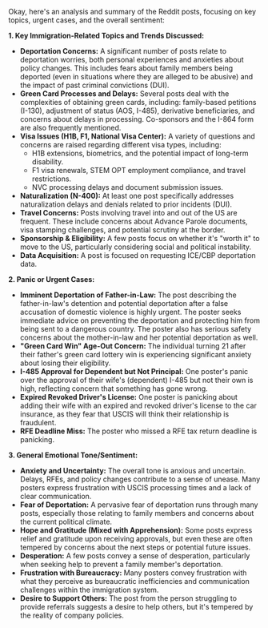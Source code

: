 Okay, here's an analysis and summary of the Reddit posts, focusing on key topics, urgent cases, and the overall sentiment:

**1. Key Immigration-Related Topics and Trends Discussed:**

*   **Deportation Concerns:** A significant number of posts relate to deportation worries, both personal experiences and anxieties about policy changes. This includes fears about family members being deported (even in situations where they are alleged to be abusive) and the impact of past criminal convictions (DUI).
*   **Green Card Processes and Delays:** Several posts deal with the complexities of obtaining green cards, including: family-based petitions (I-130), adjustment of status (AOS, I-485), derivative beneficiaries, and concerns about delays in processing. Co-sponsors and the I-864 form are also frequently mentioned.
*   **Visa Issues (H1B, F1, National Visa Center):** A variety of questions and concerns are raised regarding different visa types, including:
    *   H1B extensions, biometrics, and the potential impact of long-term disability.
    *   F1 visa renewals, STEM OPT employment compliance, and travel restrictions.
    *   NVC processing delays and document submission issues.
*   **Naturalization (N-400):** At least one post specifically addresses naturalization delays and denials related to prior incidents (DUI).
*   **Travel Concerns:** Posts involving travel into and out of the US are frequent. These include concerns about Advance Parole documents, visa stamping challenges, and potential scrutiny at the border.
*   **Sponsorship & Eligibility:** A few posts focus on whether it's "worth it" to move to the US, particularly considering social and political instability.
*   **Data Acquisition:** A post is focused on requesting ICE/CBP deportation data.

**2. Panic or Urgent Cases:**

*   **Imminent Deportation of Father-in-Law:** The post describing the father-in-law's detention and potential deportation after a false accusation of domestic violence is highly urgent. The poster seeks immediate advice on preventing the deportation and protecting him from being sent to a dangerous country. The poster also has serious safety concerns about the mother-in-law and her potential deportation as well.
*   **"Green Card Win" Age-Out Concern:** The individual turning 21 after their father's green card lottery win is experiencing significant anxiety about losing their eligibility.
*   **I-485 Approval for Dependent but Not Principal:** One poster's panic over the approval of their wife's (dependent) I-485 but not their own is high, reflecting concern that something has gone wrong.
*   **Expired Revoked Driver's License:** One poster is panicking about adding their wife with an expired and revoked driver's license to the car insurance, as they fear that USCIS will think their relationship is fraudulent.
*   **RFE Deadline Miss:** The poster who missed a RFE tax return deadline is panicking.

**3. General Emotional Tone/Sentiment:**

*   **Anxiety and Uncertainty:** The overall tone is anxious and uncertain. Delays, RFEs, and policy changes contribute to a sense of unease. Many posters express frustration with USCIS processing times and a lack of clear communication.
*   **Fear of Deportation:** A pervasive fear of deportation runs through many posts, especially those relating to family members and concerns about the current political climate.
*   **Hope and Gratitude (Mixed with Apprehension):** Some posts express relief and gratitude upon receiving approvals, but even these are often tempered by concerns about the next steps or potential future issues.
*   **Desperation:** A few posts convey a sense of desperation, particularly when seeking help to prevent a family member's deportation.
*   **Frustration with Bureaucracy:** Many posters convey frustration with what they perceive as bureaucratic inefficiencies and communication challenges within the immigration system.
*   **Desire to Support Others:** The post from the person struggling to provide referrals suggests a desire to help others, but it's tempered by the reality of company policies.

